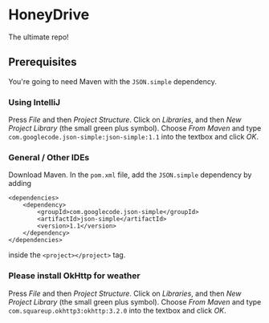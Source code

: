 # HoneyDrive
The ultimate repo!

## Prerequisites
You're going to need Maven with the `JSON.simple` dependency.

### Using IntelliJ
Press *File* and then *Project Structure*.
Click on *Libraries*, and then *New Project Library* (the small green plus symbol).
Choose *From Maven* and type
`com.googlecode.json-simple:json-simple:1.1`
into the textbox and click *OK*.

### General / Other IDEs
Download Maven. In the `pom.xml` file, add the `JSON.simple` dependency by adding
```
<dependencies>
	<dependency>
		<groupId>com.googlecode.json-simple</groupId>
		<artifactId>json-simple</artifactId>
		<version>1.1</version>
	</dependency>
</dependencies>
```
inside the `<project></project>` tag.

### Please install OkHttp for weather

Press *File* and then *Project Structure*.
Click on *Libraries*, and then *New Project Library* (the small green plus symbol).
Choose *From Maven* and type
`com.squareup.okhttp3:okhttp:3.2.0`
into the textbox and click *OK*.
